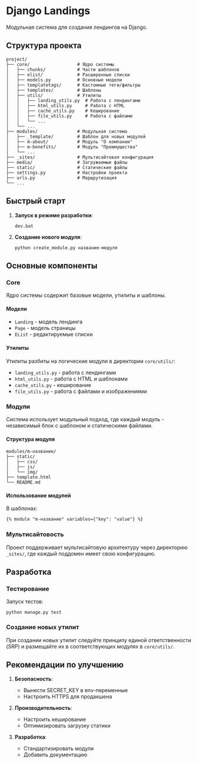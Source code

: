 # Django Landings

Модульная система для создания лендингов на Django.

## Структура проекта

```
project/
├── core/                  # Ядро системы
│   ├── chunks/            # Части шаблонов
│   ├── elist/             # Расширенные списки
│   ├── models.py          # Основные модели
│   ├── templatetags/      # Кастомные теги/фильтры
│   ├── templates/         # Шаблоны
│   ├── utils/             # Утилиты
│   │   ├── landing_utils.py  # Работа с лендингами
│   │   ├── html_utils.py     # Работа с HTML
│   │   ├── cache_utils.py    # Кеширование
│   │   ├── file_utils.py     # Работа с файлами
│   │   └── ...
│   └── ...
├── modules/               # Модульная система
│   ├── _template/         # Шаблон для новых модулей
│   ├── m-about/           # Модуль "О компании"
│   ├── m-benefits/        # Модуль "Преимущества"
│   └── ...
├── _sites/                # Мультисайтовая конфигурация
├── media/                 # Загружаемые файлы
├── static/                # Статические файлы
├── settings.py            # Настройки проекта
├── urls.py                # Маршрутизация
└── ...
```

## Быстрый старт

1. **Запуск в режиме разработки**:
   ```
   dev.bat
   ```

2. **Создание нового модуля**:
   ```
   python create_module.py название-модуля
   ```

## Основные компоненты

### Core

Ядро системы содержит базовые модели, утилиты и шаблоны.

#### Модели

- `Landing` - модель лендинга
- `Page` - модель страницы
- `EList` - редактируемые списки

#### Утилиты

Утилиты разбиты на логические модули в директории `core/utils/`:

- `landing_utils.py` - работа с лендингами
- `html_utils.py` - работа с HTML и шаблонами
- `cache_utils.py` - кеширование
- `file_utils.py` - работа с файлами и изображениями

### Модули

Система использует модульный подход, где каждый модуль - независимый блок с шаблоном и статическими файлами.

#### Структура модуля

```
modules/m-название/
├── static/
│   ├── css/
│   ├── js/
│   └── img/
├── template.html
└── README.md
```

#### Использование модулей

В шаблонах:
```html
{% module "m-название" variables={"key": "value"} %}
```

### Мультисайтовость

Проект поддерживает мультисайтовую архитектуру через директорию `_sites/`, где каждый поддомен имеет свою конфигурацию.

## Разработка

### Тестирование

Запуск тестов:
```
python manage.py test
```

### Создание новых утилит

При создании новых утилит следуйте принципу единой ответственности (SRP) и размещайте их в соответствующих модулях в `core/utils/`.

## Рекомендации по улучшению

1. **Безопасность**:
   - Вынести SECRET_KEY в env-переменные
   - Настроить HTTPS для продакшена

2. **Производительность**:
   - Настроить кеширование
   - Оптимизировать загрузку статики

3. **Разработка**:
   - Стандартизировать модули
   - Добавить документацию
